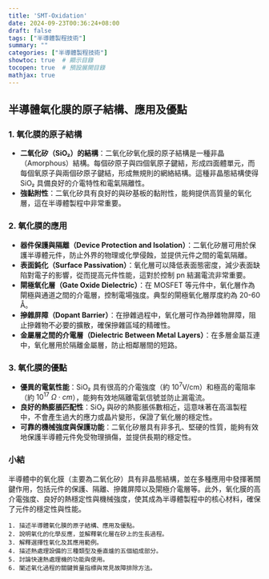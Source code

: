 ```yaml
---
title: 'SMT-Oxidation'
date: 2024-09-23T00:36:24+08:00
draft: false
tags: ["半導體製程技術"]
summary: ""
categories: ["半導體製程技術"]
showtoc: true  # 顯示目錄
tocopen: true  # 預設展開目錄
mathjax: true
---
```



## 半導體氧化膜的原子結構、應用及優點

### 1. 氧化膜的原子結構

- **二氧化矽（SiO₂）的結構**：二氧化矽氧化膜的原子結構是一種非晶（Amorphous）結構。每個矽原子與四個氧原子鍵結，形成四面體單元，而每個氧原子與兩個矽原子鍵結，形成無規則的網絡結構。這種非晶態結構使得 SiO₂ 具備良好的介電特性和電氣隔離性。
- **強黏附性**：二氧化矽具有良好的與矽基板的黏附性，能夠提供高質量的氧化層，這在半導體製程中非常重要。

### 2. 氧化膜的應用

- **器件保護與隔離（Device Protection and Isolation）**：二氧化矽層可用於保護半導體元件，防止外界的物理或化學侵蝕，並提供元件之間的電氣隔離。
- **表面鈍化（Surface Passivation）**：氧化層可以降低表面態密度，減少表面缺陷對電子的影響，從而提高元件性能，這對於控制 pn 結漏電流非常重要。
- **閘極氧化層（Gate Oxide Dielectric）**：在 MOSFET 等元件中，氧化層作為閘極與通道之間的介電層，控制電場強度。典型的閘極氧化層厚度約為 20-60 Å。
- **摻雜屏障（Dopant Barrier）**：在摻雜過程中，氧化層可作為摻雜物屏障，阻止摻雜物不必要的擴散，確保摻雜區域的精確性。
- **金屬層之間的介電層（Dielectric Between Metal Layers）**：在多層金屬互連中，氧化層用於隔離金屬層，防止相鄰層間的短路。

### 3. 氧化膜的優點

- **優異的電氣性能**：SiO₂ 具有很高的介電強度（約 $10^7 \text{V/cm}$）和極高的電阻率（約 $10^{17} \ \Omega \cdot cm$），能夠有效地隔離電氣信號並防止漏電流。
- **良好的熱膨脹匹配性**：SiO₂ 與矽的熱膨脹係數相近，這意味著在高溫製程中，不會產生過大的應力或晶片變形，保證了氧化層的穩定性。
- **可靠的機械強度與保護功能**：二氧化矽層具有非多孔、堅硬的性質，能夠有效地保護半導體元件免受物理損傷，並提供長期的穩定性。

### 小結

半導體中的氧化膜（主要為二氧化矽）具有非晶態結構，並在多種應用中發揮著關鍵作用，包括元件的保護、隔離、摻雜屏障以及閘極介電層等。此外，氧化膜的高介電強度、良好的熱穩定性與機械強度，使其成為半導體製程中的核心材料，確保了元件的穩定性與性能。

``` 
1. 描述半導體氧化膜的原子結構、應用及優點。
2. 說明氧化的化學反應，並解釋氧化層在矽上的生長過程。
3. 解釋選擇性氧化及其應用範例。
4. 描述熱處理設備的三種類型及垂直爐的五個組成部分。
5. 討論快速熱處理機的功能與使用。
6. 闡述氧化過程的關鍵質量指標與常見故障排除方法。
```